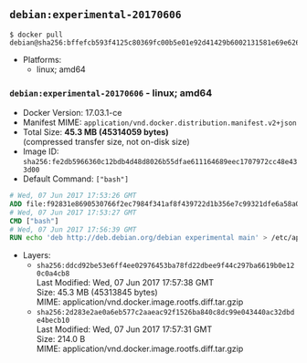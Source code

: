 ## `debian:experimental-20170606`

```console
$ docker pull debian@sha256:bffefcb593f4125c80369fc00b5e01e92d41429b6002131581e69e62688bf5ce
```

-	Platforms:
	-	linux; amd64

### `debian:experimental-20170606` - linux; amd64

-	Docker Version: 17.03.1-ce
-	Manifest MIME: `application/vnd.docker.distribution.manifest.v2+json`
-	Total Size: **45.3 MB (45314059 bytes)**  
	(compressed transfer size, not on-disk size)
-	Image ID: `sha256:fe2db5966360c12bdb4d48d8026b55dfae611164689eec1707972cc48e433d00`
-	Default Command: `["bash"]`

```dockerfile
# Wed, 07 Jun 2017 17:53:26 GMT
ADD file:f92831e8690530766f2ec7984f341af8f439722d1b356e7c99321dfe6a58a01e in / 
# Wed, 07 Jun 2017 17:53:27 GMT
CMD ["bash"]
# Wed, 07 Jun 2017 17:56:39 GMT
RUN echo 'deb http://deb.debian.org/debian experimental main' > /etc/apt/sources.list.d/experimental.list
```

-	Layers:
	-	`sha256:ddcd92be53e6ff4ee02976453ba78fd22dbee9f44c297ba6619b0e120c0a4cb8`  
		Last Modified: Wed, 07 Jun 2017 17:57:38 GMT  
		Size: 45.3 MB (45313845 bytes)  
		MIME: application/vnd.docker.image.rootfs.diff.tar.gzip
	-	`sha256:2d283e2ae0a6eb577c2aaeac92f1526ba840c8dc99e043440ac32dbde4becb10`  
		Last Modified: Wed, 07 Jun 2017 17:57:31 GMT  
		Size: 214.0 B  
		MIME: application/vnd.docker.image.rootfs.diff.tar.gzip
